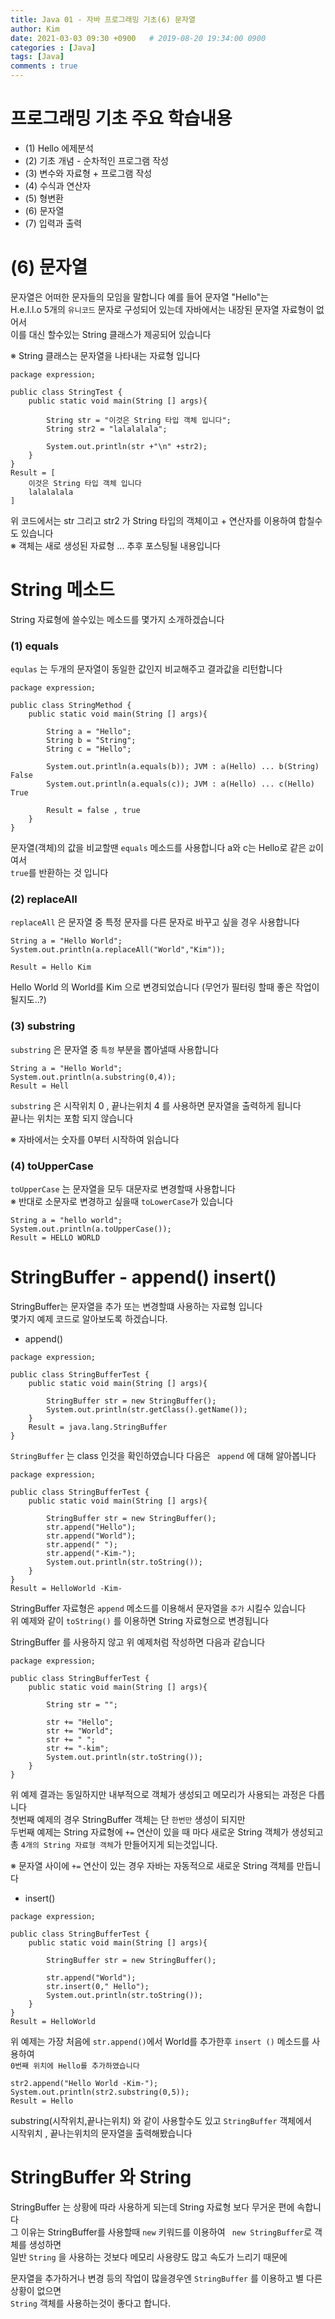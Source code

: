 ```yaml
---
title: Java 01 - 자바 프로그래밍 기초(6) 문자열
author: Kim
date: 2021-03-03 09:30 +0900   # 2019-08-20 19:34:00 0900
categories : [Java]
tags: [Java]
comments : true
---
```


# 프로그래밍 기초 주요 학습내용

* (1) Hello 에제분석
* (2) 기초 개념 - 순차적인 프로그램 작성
* (3) 변수와 자료형 + 프로그램 작성
* (4) 수식과 연산자
* (5) 형변환
* (6) 문자열
* (7) 입력과 출력


# (6) 문자열

문자열은 어떠한 문자들의 모임을 말합니다 예를 들어 문자열 "Hello"는<br>
H.e.l.l.o 5개의 ``유니코드`` 문자로 구성되어 있는데 자바에서는 내장된 문자열 자료형이 없어서<br>
이를 대신 할수있는 String 클래스가 제공되어 있습니다<br>

※ String 클래스는 문자열을 나타내는 자료형 입니다

```
package expression;

public class StringTest {
    public static void main(String [] args){

        String str = "이것은 String 타입 객체 입니다";
        String str2 = "lalalalala";

        System.out.println(str +"\n" +str2);
    }
}
Result = [
    이것은 String 타입 객체 입니다
    lalalalala
]
```

위 코드에서는 str 그리고 str2 가 String 타입의 객체이고 + 연산자를 이용하여 합칠수도 있습니다<br>
※ 객체는 새로 생성된 자료형 ... 추후 포스팅될 내용입니다


# String 메소드

String 자료형에 쓸수있는 메소드를 몇가지 소개하겠습니다<br>

### (1) equals

`` equlas `` 는 두개의 문자열이 동일한 값인지 비교해주고 결과값을 리턴합니다

```
package expression;

public class StringMethod {
    public static void main(String [] args){

        String a = "Hello";
        String b = "String";
        String c = "Hello";

        System.out.println(a.equals(b)); JVM : a(Hello) ... b(String) False
        System.out.println(a.equals(c)); JVM : a(Hello) ... c(Hello)  True

        Result = false , true
    }
}
```
문자열(객체)의 값을 비교할땐 `` equals `` 메소드를 사용합니다 a와 c는 Hello로 같은 ``값``이여서<br>
``true``를 반환하는 것 입니다<br>

### (2) replaceAll

`` replaceAll `` 은 문자열 중 특정 문자를 다른 문자로 바꾸고 싶을 경우 사용합니다<br>

```
String a = "Hello World";
System.out.println(a.replaceAll("World","Kim"));

Result = Hello Kim
```

Hello World 의 World를 Kim 으로 변경되었습니다 (무언가 필터링 할때 좋은 작업이 될지도..?)


### (3) substring

`` substring `` 은 문자열 중 ``특정`` 부분을 뽑아낼때 사용합니다<br>

```
String a = "Hello World";
System.out.println(a.substring(0,4));
Result = Hell
```

`` substring `` 은 시작위치 0 , 끝나는위치 4 를 사용하면 문자열을 출력하게 됩니다<br>
끝나는 위치는 포함 되지 않습니다

※ 자바에서는 숫자를 0부터 시작하여 읽습니다


### (4) toUpperCase

``` toUpperCase ``` 는 문자열을 모두 대문자로 변경할때 사용합니다<br>
※ 반대로 소문자로 변경하고 싶을때 ``toLowerCase``가 있습니다

```
String a = "hello world";
System.out.println(a.toUpperCase());
Result = HELLO WORLD
```

# StringBuffer - append() insert()

StringBuffer는 문자열을 추가 또는 변경할떄 사용하는 자료형 입니다<br>
몇가지 예제 코드로 알아보도록 하겠습니다.

* append()

```
package expression;

public class StringBufferTest {
    public static void main(String [] args){
        
        StringBuffer str = new StringBuffer();
        System.out.println(str.getClass().getName());
    }
    Result = java.lang.StringBuffer
}
```
`` StringBuffer `` 는 class 인것을 확인하였습니다 다음은 `` append`` 에 대해 알아봅니다<br>

```
package expression;

public class StringBufferTest {
    public static void main(String [] args){

        StringBuffer str = new StringBuffer();
        str.append("Hello");
        str.append("World");
        str.append(" ");
        str.append("-Kim-");
        System.out.println(str.toString());
    }
}
Result = HelloWorld -Kim-
```

StringBuffer  자료형은 `` append `` 메소드를 이용해서 문자열을 ``추가`` 시킬수 있습니다<br>
위 예제와 같이 `` toString() `` 를 이용하면 String 자료형으로 변경됩니다<br> 

StringBuffer 를 사용하지 않고 위 예제처럼 작성하면 다음과 같습니다<br>

```
package expression;

public class StringBufferTest {
    public static void main(String [] args){

        String str = "";

        str += "Hello";
        str += "World";
        str += " ";
        str += "-kim";
        System.out.println(str.toString());
    }
}
```

위 예제 결과는 동일하지만 내부적으로 객체가 생성되고 메모리가 사용되는 과정은 다릅니다<br>
첫번째 예제의 경우 StringBuffer 객체는 단 `` 한번만 `` 생성이 되지만<br>
두번째 예제는 String 자료형에 `` += `` 연산이 있을 때 마다 새로운 String 객체가 생성되고<br>
총 `` 4개의 String 자료형 객체 ``가 만들어지게 되는것입니다.<br>

※ 문자열 사이에 `` += `` 연산이 있는 경우 자바는 자동적으로 새로운 String 객체를 만듭니다

* insert()

```
package expression;

public class StringBufferTest {
    public static void main(String [] args){
        
        StringBuffer str = new StringBuffer();
        
        str.append("World");
        str.insert(0," Hello");
        System.out.println(str.toString());
    }
}
Result = HelloWorld
```
위 예제는 가장 처음에 ``str.append()``에서 World를 추가한후 `` insert () `` 메소드를 사용하여<br>
`` 0번째 위치에 Hello를 추가하였습니다 `` 

```
str2.append("Hello World -Kim-");
System.out.println(str2.substring(0,5));
Result = Hello
```

substring(시작위치,끝나는위치) 와 같이 사용할수도 있고 `` StringBuffer `` 객체에서<br>
시작위치 , 끝나는위치의 문자열을 출력해봤습니다



# StringBuffer 와 String

StringBuffer 는 상황에 따라 사용하게 되는데 String 자료형 보다 무거운 편에 속합니다<br>
그 이유는 StringBuffer를 사용할때 ``new`` 키워드를 이용하여 `` new StringBuffer``로 객체를 생성하면<br>
일반 `` String `` 을 사용하는 것보다 메모리 사용량도 많고 속도가 느리기 때문에<br>

문자열을 추가하거나 변경 등의 작업이 많을경우엔 `` StringBuffer `` 를 이용하고 별 다른 상황이 없으면<br>
``String`` 객체를 사용하는것이 좋다고 합니다.





